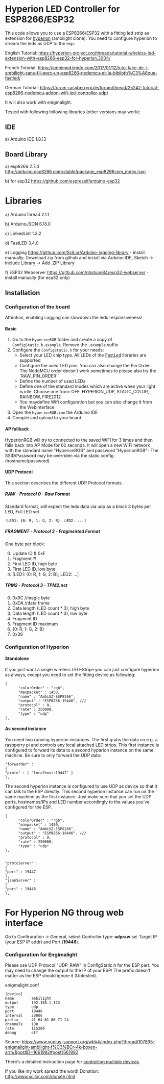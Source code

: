 # Hyperion LED Controller for ESP8266/ESP32

This code allows you to use a ESP8266/ESP32 with a fitting led strip as extension for [hyperion](https://github.com/hyperion-project) (ambilight clone).
You need to configure hyperion to stream the leds as UDP to the esp. 

English Tutorial: https://hyperion-project.org/threads/tutorial-wireless-led-extension-with-esp8266-esp32-for-hyperion.3004/

French Tutorial: https://ambimod.jimdo.com/2017/01/12/tuto-faire-de-l-ambilight-sans-fil-avec-un-esp8266-nodemcu-et-la-biblioth%C3%A8que-fastled/

German Tutorial: https://forum-raspberrypi.de/forum/thread/25242-tutorial-esp8266-nodemcu-addon-wifi-led-controller-udp/


It will also work with enigmalight.

Tested with following following libraries (other versions may work):
## IDE
a) Arduino IDE 1.8.13

## Board Library
a) esp8266 2.7.4 http://arduino.esp8266.com/stable/package_esp8266com_index.json

b) for esp32 https://github.com/espressif/arduino-esp32

# Libraries
a) ArduinoThread 2.1.1

b) ArduinoJSON 6.18.0

c) LinkedList 1.3.2

d) FastLED 3.4.0

e) Logging https://github.com/SciLor/Arduino-logging-library - install manually: Download zip from github and install via Arduino IDE, Sketch -> Include Library -> Add .ZIP Library

f) ESP32 Webserver https://github.com/nhatuan84/esp32-webserver - install manually (for esp32 only)

## Installation

### Configuration of the board
Attention, enabling Logging can slowdown the leds responsiveness!

#### Basic
1. Go to the `HyperionRGB` folder and create a copy of `ConfigStatic.h.example`. Remove the `.example` suffix
2. Configure the `ConfigStatic.h` for your needs:
   - Select your LED chip type. All LEDs of the [FastLed](https://github.com/FastLED/FastLED) libraries are supported
   - Configure the used LED pins. You can also change the Pin Order. The NodeMCU order doesn't work sometimes to please also try the `RAW_PIN_ORDER``
   - Define the number of used LEDs
   - Define one of the standard modes which are active when your light is idle. Choose one from: OFF, HYPERION_UDP, STATIC_COLOR, RAINBOW, FIRE2012
   - You maydefine Wifi configuration but you can also change it from the Webinterface
3. Open the `HyperionRGB.ino` the Arduino IDE
4. Compile and upload to your board

#### AP fallback
HyperionRGB will try to connected to the saved WiFi for 3 times and then falls back into AP Mode for 60 seconds. It will open a new WiFi network with the standard name "HyperionRGB" and password "HyperionRGB"- The SSID/Password may be overriden via the static config. (hostname/password)

#### UDP Protocol
This section describes the different UDP Protocol formats.
##### RAW - Protocol 0 - Raw Format
Standard format, will expect the leds data via udp as a block
3 bytes per LED, Full LED set
```
[LED1: {0: R, 1: G, 2: B}, LED2: ...]
```
##### FRAGMENT - Protocol 2 - Fragmented Format 
One byte per block:

0. Update ID & 0xF
1. Fragment ?!
2. First LED ID, high byte
3. First LED ID, low byte
4. [LED1: {0: R, 1: G, 2: B}, LED2: ...]

##### TPM2 - Protocol 3 - TPM2.net
0. 0x9C //magic byte
1. 0xDA //data frame
2. Data length (LED count * 3), high byte
3. Data length (LED count * 3), low byte
4. Fragment ID
5. Fragment ID maximum
6. {0: R, 1: G, 2: B}
7. 0x36

### Configuration of Hyperion
#### Standalone
If you just want a single wireless LED-Stripe you can just configure hyperion as always, except you need to set the fitting device as following:
```
{
      "colorOrder" : "rgb",
      "maxpacket" : 1450,
      "name" : "AmbiSZ-ESP8266",
      "output" : "ESP8266:19446", ///
      "protocol" : 0,
      "rate" : 250000,
      "type" : "udp"
},
```

#### As second instance
You need two running hyperion instances. The first grabs the data on e.g. a rasbperry pi and controls any local attached LED strips. This first instance is configured to forward its data to a second hyperion instance on the same machine. Be sure to only forward the UDP data:

```
"forwarder" :
{
"proto" : [ "localhost:19447" ]
},
```

The second hyperion instance is configured to use UDP as device so that it can talk to the ESP directly. This second hyperion instance can run on the same machine as the first instance. Just make sure that you set the UDP ports, hostnames/IPs and LED number accordingly to the values you've configured for the ESP.

```
{
      "colorOrder" : "rgb",
      "maxpacket" : 1450,
      "name" : "AmbiSZ-ESP8266",
      "output" : "ESP8266:19446", ///
      "protocol" : 0,
      "rate" : 250000,
      "type" : "udp"
},


"protoServer" : 
{
"port" : 19447
},
"jsonServer" : 
{
"port" : 19446
},
```
# For Hyperion NG throug web interface

Go to Confiruration -> General, select Controller type: **udpraw** set Target IP (your ESP IP addr) and Port (**19446**).


### Configuration for Engimalight
Please use UDP Protocol "UDP_RAW" in ConfigStatic.h for the ESP part.
You may need to change the output to the IP of your ESP! The prefix doesn't matter as the ESP should ignore it (Untested).

enigmalight.conf
```
[device]
name		ambilight
output		192.168.1.123
type		udp
port		19446
interval  	20000
prefix		41 64 61 00 71 24
channels	100
rate		115200
debug		off
```
Source: https://www.vuplus-support.org/wbb4/index.php?thread/107895-enigmalight-ambilight-f%C3%BCr-4k-boxen-arm/&postID=1661992#post1661992

There's a detailed instruction page for [controlling multiple devices](https://hyperion-project.org/wiki/Controlling-Multiple-Devices).

If you like my work spread the word!
Donation: http://www.scilor.com/donate.html
